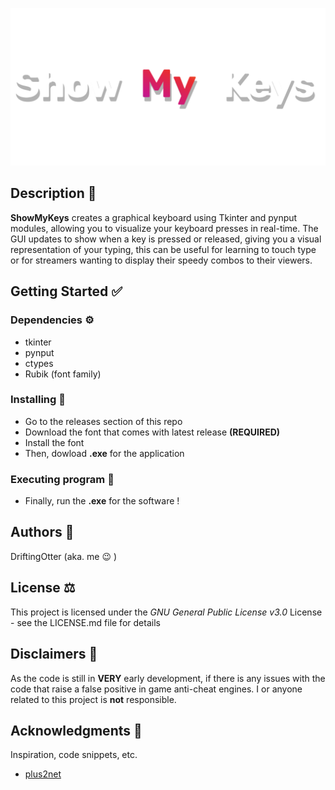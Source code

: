 ![Logo That States "ShowMyKeys"](https://github.com/DriftingOtter/ShowMyKeys/blob/master/ShowMyKeys_Banner_UPDATED.png)

## Description 📜

__ShowMyKeys__ creates a graphical keyboard using Tkinter and pynput modules, allowing you to 
visualize your keyboard presses in real-time. 
The GUI updates to show when a key is pressed or released, giving you a visual 
representation of your typing, this can be useful for learning to touch type 
or for streamers wanting to display their speedy combos to their viewers.

## Getting Started ✅

### Dependencies ⚙️

* tkinter
* pynput
* ctypes
* Rubik (font family)

### Installing 📂

* Go to the releases section of this repo
* Download the font that comes with latest release __(REQUIRED)__
* Install the font
* Then, dowload __.exe__ for the application

### Executing program 👟

* Finally, run the __.exe__ for the software !

## Authors 👤

DriftingOtter (aka. me 😉 )

## License ⚖️

This project is licensed under the *GNU General Public License v3.0* License - see the LICENSE.md file for details

## Disclaimers 🚨

As the code is still in __VERY__ early development, if there is any issues with the code that raise a false positive in game anti-cheat engines.
I or anyone related to this project is __not__ responsible.

## Acknowledgments 📣

Inspiration, code snippets, etc.
* [plus2net](https://www.plus2net.com/python/tkinter-events-typing.php)
